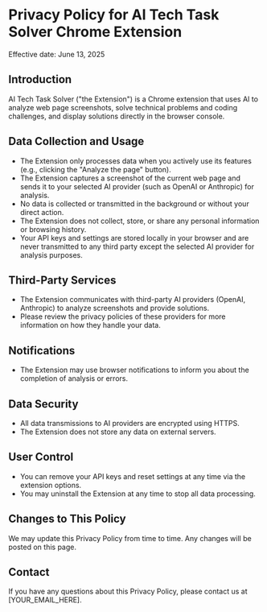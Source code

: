 # Privacy Policy for AI Tech Task Solver Chrome Extension

Effective date: June 13, 2025

## Introduction

AI Tech Task Solver ("the Extension") is a Chrome extension that uses AI to analyze web page screenshots, solve technical problems and coding challenges, and display solutions directly in the browser console.

## Data Collection and Usage

- The Extension only processes data when you actively use its features (e.g., clicking the "Analyze the page" button).
- The Extension captures a screenshot of the current web page and sends it to your selected AI provider (such as OpenAI or Anthropic) for analysis.
- No data is collected or transmitted in the background or without your direct action.
- The Extension does not collect, store, or share any personal information or browsing history.
- Your API keys and settings are stored locally in your browser and are never transmitted to any third party except the selected AI provider for analysis purposes.

## Third-Party Services

- The Extension communicates with third-party AI providers (OpenAI, Anthropic) to analyze screenshots and provide solutions.
- Please review the privacy policies of these providers for more information on how they handle your data.

## Notifications

- The Extension may use browser notifications to inform you about the completion of analysis or errors.

## Data Security

- All data transmissions to AI providers are encrypted using HTTPS.
- The Extension does not store any data on external servers.

## User Control

- You can remove your API keys and reset settings at any time via the extension options.
- You may uninstall the Extension at any time to stop all data processing.

## Changes to This Policy

We may update this Privacy Policy from time to time. Any changes will be posted on this page.

## Contact

If you have any questions about this Privacy Policy, please contact us at [YOUR_EMAIL_HERE].


